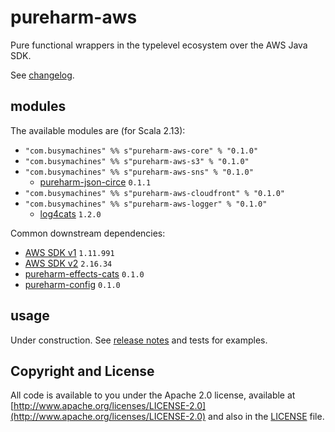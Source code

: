 # pureharm-aws

Pure functional wrappers in the typelevel ecosystem over the AWS Java SDK.

See [changelog](./CHANGELOG.md).

## modules

The available modules are (for Scala 2.13):

- `"com.busymachines" %% s"pureharm-aws-core" % "0.1.0"`
- `"com.busymachines" %% s"pureharm-aws-s3" % "0.1.0"`
- `"com.busymachines" %% s"pureharm-aws-sns" % "0.1.0"`
  - [pureharm-json-circe](https://github.com/busymachines/pureharm-effects-cats/releases) `0.1.1`
- `"com.busymachines" %% s"pureharm-aws-cloudfront" % "0.1.0"`
- `"com.busymachines" %% s"pureharm-aws-logger" % "0.1.0"`
  - [log4cats](https://github.com/typelevel/log4cats/releases) `1.2.0`

Common downstream dependencies:

- [AWS SDK v1](https://github.com/aws/aws-sdk-java/releases) `1.11.991`
- [AWS SDK v2](https://github.com/aws/aws-sdk-java-v2/releases) `2.16.34`
- [pureharm-effects-cats](https://github.com/busymachines/pureharm-effects-cats/releases) `0.1.0`
- [pureharm-config](https://github.com/busymachines/pureharm-effects-cats/releases) `0.1.0`

## usage

Under construction. See [release notes](https://github.com/busymachines/pureharm-aws/releases) and tests for examples.

## Copyright and License

All code is available to you under the Apache 2.0 license, available
at [http://www.apache.org/licenses/LICENSE-2.0](http://www.apache.org/licenses/LICENSE-2.0) and also in
the [LICENSE](./LICENSE) file.
